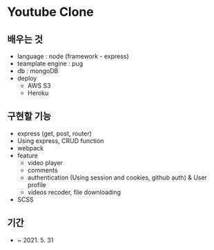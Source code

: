 # Youtube Clone

## 배우는 것
- language : node (framework - express)
- teamplate engine : pug
- db : mongoDB
- deploy
  - AWS S3
  - Heroku

## 구현할 기능
- express (get, post, router)
- Using express, CRUD function
- webpack
- feature
  - video player
  - comments
  - authentication (Using session and cookies, github auth) & User profile
  - videos recoder, file downloading
- SCSS

## 기간
- ~ 2021. 5. 31
